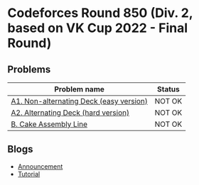 # Codeforces Round 850 (Div. 2, based on VK Cup 2022 - Final Round)

## Problems

|Problem name|Status|
|------------|---------|
| [A1. Non-alternating Deck (easy version)](problems/A1._Non-alternating_Deck_(easy_version).md)|NOT OK|
| [A2. Alternating Deck (hard version)](problems/A2._Alternating_Deck_(hard_version).md)|NOT OK|
| [B. Cake Assembly Line](problems/B._Cake_Assembly_Line.md)|NOT OK|
## Blogs

- [Announcement](blogs/Announcement.md)
- [Tutorial](blogs/Tutorial.md)
